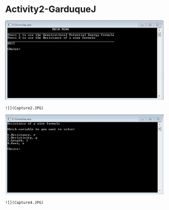# Activity2-GarduqueJ
![](Capture1.JPG)
```
![](Capture2.JPG)
```
![](Capture3.JPG)
```
![](Capture4.JPG)
```
